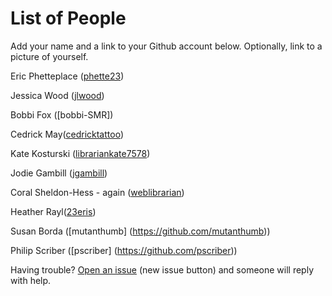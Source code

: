 # List of People

Add your name and a link to your Github account below. Optionally, link to a picture of yourself.

Eric Phetteplace ([phette23](http://github.com/phette23))

Jessica Wood ([jlwood](http://github.com/jlwood))

Bobbi Fox ([bobbi-SMR])

Cedrick May([cedricktattoo](https://github.com/cedricktattoo))

Kate Kosturski ([librariankate7578](https://github.com/librariankate7578))

Jodie Gambill ([jgambill](https://github.com/jgambill))

Coral Sheldon-Hess - again ([weblibrarian](https://github.com/weblibrarian)) 

Heather Rayl([23eris](https://github.com/23eris))

Susan Borda ([mutanthumb] (https://github.com/mutanthumb))

Philip Scriber ([pscriber] (https://github.com/pscriber))

Having trouble? [Open an issue](https://github.com/phette23/Codeyear-IG-Github-Project/issues) (new issue button) and someone will reply with help.
